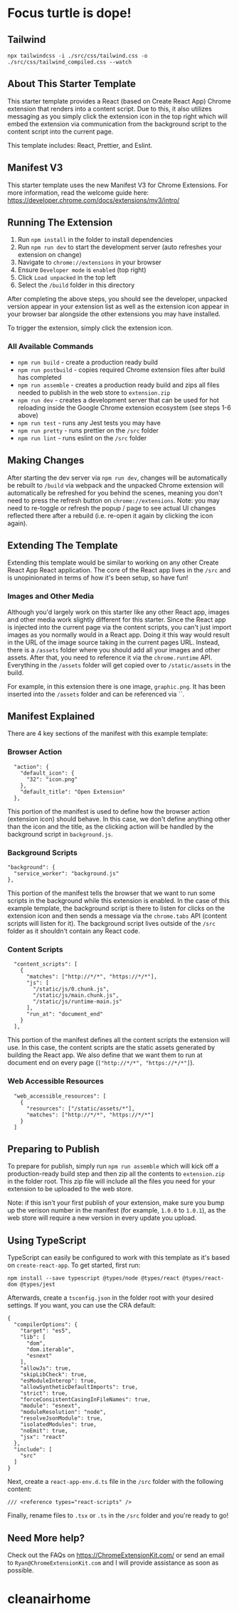 # Focus turtle is dope!

## Tailwind

```shell
npx tailwindcss -i ./src/css/tailwind.css -o ./src/css/tailwind_compiled.css --watch
```

## About This Starter Template

This starter template provides a React (based on Create React App) Chrome extension that renders into a content script. Due to this, it also utilizes messaging as you simply click the extension icon in the top right which will embed the extension via communication from the background script to the content script into the current page.

This template includes: React, Prettier, and Eslint.

## Manifest V3

This starter template uses the new Manifest V3 for Chrome Extensions. For more information, read the welcome guide here: https://developer.chrome.com/docs/extensions/mv3/intro/

## Running The Extension

1. Run `npm install` in the folder to install dependencies
2. Run `npm run dev` to start the development server (auto refreshes your extension on change)
3. Navigate to `chrome://extensions` in your browser
4. Ensure `Developer mode` is `enabled` (top right)
5. Click `Load unpacked` in the top left
6. Select the `/build` folder in this directory

After completing the above steps, you should see the developer, unpacked version appear in your extension list as well as the extension icon appear in your browser bar alongside the other extensions you may have installed.

To trigger the extension, simply click the extension icon.

### All Available Commands

- `npm run build` - create a production ready build
- `npm run postbuild` - copies required Chrome extension files after build has completed
- `npm run assemble` - creates a production ready build and zips all files needed to publish in the web store to `extension.zip`
- `npm run dev` - creates a development server that can be used for hot reloading inside the Google Chrome extension ecosystem (see steps 1-6 above)
- `npm run test` - runs any Jest tests you may have
- `npm run pretty` - runs prettier on the `/src` folder
- `npm run lint` - runs eslint on the `/src` folder

## Making Changes

After starting the dev server via `npm run dev`, changes will be automatically be rebuilt to `/build` via webpack and the unpacked Chrome extension will automatically be refreshed for you behind the scenes, meaning you don't need to press the refresh button on `chrome://extensions`. Note: you may need to re-toggle or refresh the popup / page to see actual UI changes reflected there after a rebuild (i.e. re-open it again by clicking the icon again).

## Extending The Template

Extending this template would be similar to working on any other Create React App React application. The core of the React app lives in the `/src` and is unopinionated in terms of how it's been setup, so have fun!

### Images and Other Media

Although you'd largely work on this starter like any other React app, images and other media work slightly different for this starter. Since the React app is injected into the current page via the content scripts, you can't just import images as you normally would in a React app. Doing it this way would result in the URL of the image source taking in the current pages URL. Instead, there is a `/assets` folder where you should add all your images and other assets. After that, you need to reference it via the `chrome.runtime` API. Everything in the `/assets` folder will get copied over to `/static/assets` in the build.

For example, in this extension there is one image, `graphic.png`. It has been inserted into the `/assets` folder and can be referenced via ``.

## Manifest Explained

There are 4 key sections of the manifest with this example template:

### Browser Action

```
  "action": {
    "default_icon": {
      "32": "icon.png"
    },
    "default_title": "Open Extension"
  },
```

This portion of the manifest is used to define how the browser action (extension icon) should behave. In this case, we don't define anything other than the icon and the title, as the clicking action will be handled by the background script in `background.js`.

### Background Scripts

```
"background": {
  "service_worker": "background.js"
},
```

This portion of the manifest tells the browser that we want to run some scripts in the background while this extension is enabled. In the case of this example template, the background script is there to listen for clicks on the extension icon and then sends a message via the `chrome.tabs` API (content scripts will listen for it). The background script lives outside of the `/src` folder as it shouldn't contain any React code.

### Content Scripts

```
  "content_scripts": [
    {
      "matches": ["http://*/*", "https://*/*"],
      "js": [
        "/static/js/0.chunk.js",
        "/static/js/main.chunk.js",
        "/static/js/runtime-main.js"
      ],
      "run_at": "document_end"
    }
  ],
```

This portion of the manifest defines all the content scripts the extension will use. In this case, the content scripts are the static assets generated by building the React app. We also define that we want them to run at document end on every page (`["http://*/*", "https://*/*"]`).

### Web Accessible Resources

```
  "web_accessible_resources": [
    {
      "resources": ["/static/assets/*"],
      "matches": ["http://*/*", "https://*/*"]
    }
  ]
```

## Preparing to Publish

To prepare for publish, simply run `npm run assemble` which will kick off a production-ready build step and then zip all the contents to `extension.zip` in the folder root. This zip file will include all the files you need for your extension to be uploaded to the web store.

Note: if this isn't your first publish of your extension, make sure you bump up the verison number in the manifest (for example, `1.0.0` to `1.0.1`), as the web store will require a new version in every update you upload.

## Using TypeScript

TypeScript can easily be configured to work with this template as it's based on `create-react-app`. To get started, first run:

```
npm install --save typescript @types/node @types/react @types/react-dom @types/jest
```

Afterwards, create a `tsconfig.json` in the folder root with your desired settings. If you want, you can use the CRA default:

```
{
  "compilerOptions": {
    "target": "es5",
    "lib": [
      "dom",
      "dom.iterable",
      "esnext"
    ],
    "allowJs": true,
    "skipLibCheck": true,
    "esModuleInterop": true,
    "allowSyntheticDefaultImports": true,
    "strict": true,
    "forceConsistentCasingInFileNames": true,
    "module": "esnext",
    "moduleResolution": "node",
    "resolveJsonModule": true,
    "isolatedModules": true,
    "noEmit": true,
    "jsx": "react"
  },
  "include": [
    "src"
  ]
}
```

Next, create a `react-app-env.d.ts` file in the `/src` folder with the following content:

```
/// <reference types="react-scripts" />
```

Finally, rename files to `.tsx` or `.ts` in the `/src` folder and you're ready to go!

## Need More help?

Check out the FAQs on https://ChromeExtensionKit.com/ or send an email to `Ryan@ChromeExtensionKit.com` and I will provide assistance as soon as possible.
# cleanairhome
